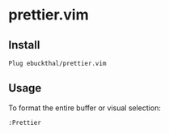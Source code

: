 # prettier.vim

## Install 
```
Plug ebuckthal/prettier.vim
```

## Usage
To format the entire buffer or visual selection:
```
:Prettier
```

